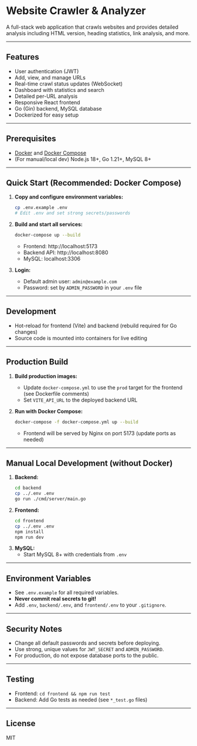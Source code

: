 # Website Crawler & Analyzer

A full-stack web application that crawls websites and provides detailed analysis including HTML version, heading statistics, link analysis, and more.

---

## Features
- User authentication (JWT)
- Add, view, and manage URLs
- Real-time crawl status updates (WebSocket)
- Dashboard with statistics and search
- Detailed per-URL analysis
- Responsive React frontend
- Go (Gin) backend, MySQL database
- Dockerized for easy setup

---

## Prerequisites
- [Docker](https://www.docker.com/) and [Docker Compose](https://docs.docker.com/compose/)
- (For manual/local dev) Node.js 18+, Go 1.21+, MySQL 8+

---

## Quick Start (Recommended: Docker Compose)

1. **Copy and configure environment variables:**
   ```sh
   cp .env.example .env
   # Edit .env and set strong secrets/passwords
   ```

2. **Build and start all services:**
   ```sh
   docker-compose up --build
   ```
   - Frontend: http://localhost:5173
   - Backend API: http://localhost:8080
   - MySQL: localhost:3306

3. **Login:**
   - Default admin user: `admin@example.com`
   - Password: set by `ADMIN_PASSWORD` in your `.env` file

---

## Development
- Hot-reload for frontend (Vite) and backend (rebuild required for Go changes)
- Source code is mounted into containers for live editing

---

## Production Build

1. **Build production images:**
   - Update `docker-compose.yml` to use the `prod` target for the frontend (see Dockerfile comments)
   - Set `VITE_API_URL` to the deployed backend URL

2. **Run with Docker Compose:**
   ```sh
   docker-compose -f docker-compose.yml up --build
   ```
   - Frontend will be served by Nginx on port 5173 (update ports as needed)

---

## Manual Local Development (without Docker)

1. **Backend:**
   ```sh
   cd backend
   cp ../.env .env
   go run ./cmd/server/main.go
   ```
2. **Frontend:**
   ```sh
   cd frontend
   cp ../.env .env
   npm install
   npm run dev
   ```
3. **MySQL:**
   - Start MySQL 8+ with credentials from `.env`

---

## Environment Variables
- See `.env.example` for all required variables.
- **Never commit real secrets to git!**
- Add `.env`, `backend/.env`, and `frontend/.env` to your `.gitignore`.

---

## Security Notes
- Change all default passwords and secrets before deploying.
- Use strong, unique values for `JWT_SECRET` and `ADMIN_PASSWORD`.
- For production, do not expose database ports to the public.

---

## Testing
- Frontend: `cd frontend && npm run test`
- Backend: Add Go tests as needed (see `*_test.go` files)

---

## License
MIT
